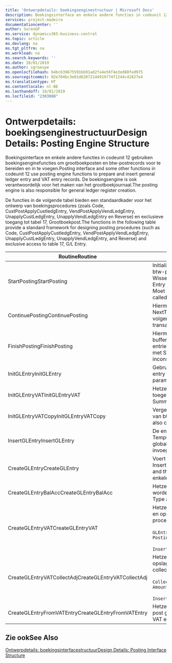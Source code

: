 ```yaml
---
title: 'Ontwerpdetails: boekingsenginestructuur | Microsoft Docs'
description: Boekingsinterface en enkele andere functies in codeunit 12 gebruiken boekingsenginefuncties om grootboekposten en btw-postrecords voor te bereiden en in te voegen. De boekingsengine is ook verantwoordelijk voor het maken van het grootboekjournaal.
services: project-madeira
documentationcenter: ''
author: SorenGP
ms.service: dynamics365-business-central
ms.topic: article
ms.devlang: na
ms.tgt_pltfrm: na
ms.workload: na
ms.search.keywords: ''
ms.date: 10/01/2019
ms.author: sgroespe
ms.openlocfilehash: b4bc639675591bb91ad2fa4e56f4e3ed88fed975
ms.sourcegitcommit: 02e704bc3e01d62072144919774f1244c42827e4
ms.translationtype: HT
ms.contentlocale: nl-BE
ms.lasthandoff: 10/01/2019
ms.locfileid: "2303088"
---
```

# <a name="design-details-posting-engine-structure"></a><span data-ttu-id="758ed-104">Ontwerpdetails: boekingsenginestructuur</span><span class="sxs-lookup"><span data-stu-id="758ed-104">Design Details: Posting Engine Structure</span></span>
<span data-ttu-id="758ed-105">Boekingsinterface en enkele andere functies in codeunit 12 gebruiken boekingsenginefuncties om grootboekposten en btw-postrecords voor te bereiden en in te voegen.</span><span class="sxs-lookup"><span data-stu-id="758ed-105">Posting interface and some other functions in codeunit 12 use posting engine functions to prepare and insert general ledger entry and VAT entry records.</span></span> <span data-ttu-id="758ed-106">De boekingsengine is ook verantwoordelijk voor het maken van het grootboekjournaal.</span><span class="sxs-lookup"><span data-stu-id="758ed-106">The posting engine is also responsible for general ledger register creation.</span></span>  
  
 <span data-ttu-id="758ed-107">De functies in de volgende tabel bieden een standaardkader voor het ontwerp van boekingsprocedures (zoals Code, CustPostApplyCustledgEntry, VendPostApplyVendLedgEntry, UnapplyCustLedgEntry, UnapplyVendLedgEntry en Reverse) en exclusieve toegang tot tabel 17, Grootboekpost.</span><span class="sxs-lookup"><span data-stu-id="758ed-107">The functions in the following table provide a standard framework for designing posting procedures (such as Code, CustPostApplyCustledgEntry, VendPostApplyVendLedgEntry, UnapplyCustLedgEntry, UnapplyVendLedgEntry, and Reverse) and exclusive access to table 17, G/L Entry.</span></span>  
  
|<span data-ttu-id="758ed-108">Routine</span><span class="sxs-lookup"><span data-stu-id="758ed-108">Routine</span></span>|<span data-ttu-id="758ed-109">Description</span><span class="sxs-lookup"><span data-stu-id="758ed-109">Description</span></span>|  
|-------------|---------------------------------------|  
|<span data-ttu-id="758ed-110">StartPosting</span><span class="sxs-lookup"><span data-stu-id="758ed-110">StartPosting</span></span>|<span data-ttu-id="758ed-111">Initialiseert boekingsbuffer TempGLEntryBuf, vergrendelt grootboekpost- en btw-posttabellen, en initialiseert Boekingsperiode, Grootboekjournaal en Wisselkoers.</span><span class="sxs-lookup"><span data-stu-id="758ed-111">Initializes posting buffer TempGLEntryBuf, locks G/L Entry and VAT Entry tables, and initializes Accounting Period, G/L Register, and Exchange Rate.</span></span> <span data-ttu-id="758ed-112">Moet slechts eenmaal worden aangeroepen, zodat NextEntryNo 0 is.</span><span class="sxs-lookup"><span data-stu-id="758ed-112">Should be called only once, then NextEntryNo is 0.</span></span>|  
|<span data-ttu-id="758ed-113">ContinuePosting</span><span class="sxs-lookup"><span data-stu-id="758ed-113">ContinuePosting</span></span>|<span data-ttu-id="758ed-114">Hiermee wordt ongerealiseerde btw voor de vorige transactietoename NextTransactionNo gecontroleerd en geboekt, en wordt het boeken van de volgende regel voorbereid.</span><span class="sxs-lookup"><span data-stu-id="758ed-114">Checks and posts unrealized VAT for previous transaction increment NextTransactionNo and prepares post of next line.</span></span>|  
|<span data-ttu-id="758ed-115">FinishPosting</span><span class="sxs-lookup"><span data-stu-id="758ed-115">FinishPosting</span></span>|<span data-ttu-id="758ed-116">Hiermee worden boekingen voltooid door grootboekposten uit de tijdelijke buffer in te voegen in de databasetabel.</span><span class="sxs-lookup"><span data-stu-id="758ed-116">Completes posting by inserting G/L entries from temporary buffer into database table.</span></span> <span data-ttu-id="758ed-117">Altijd gebruikt in combinatie met StartPosting.</span><span class="sxs-lookup"><span data-stu-id="758ed-117">Always used together with StartPosting.</span></span> <span data-ttu-id="758ed-118">Controleert op inconsistenties.</span><span class="sxs-lookup"><span data-stu-id="758ed-118">Checks for inconsistencies.</span></span>|  
|<span data-ttu-id="758ed-119">InitGLEntry</span><span class="sxs-lookup"><span data-stu-id="758ed-119">InitGLEntry</span></span>|<span data-ttu-id="758ed-120">Gebruikt om nieuwe grootboekpost te initialiseren voor</span><span class="sxs-lookup"><span data-stu-id="758ed-120">Used to initialize new G/L entry for Gen.</span></span> <span data-ttu-id="758ed-121">dagboekregel.</span><span class="sxs-lookup"><span data-stu-id="758ed-121">Jnl Line.</span></span> <span data-ttu-id="758ed-122">Retourneert GLEntry als parameter.</span><span class="sxs-lookup"><span data-stu-id="758ed-122">Returns GLEntry as parameter.</span></span>|  
|<span data-ttu-id="758ed-123">InitGLEntryVAT</span><span class="sxs-lookup"><span data-stu-id="758ed-123">InitGLEntryVAT</span></span>|<span data-ttu-id="758ed-124">Hetzelfde als InitGLEntry, maar Tegenrekeningnr. en SummarizeVAT worden ook toegewezen.</span><span class="sxs-lookup"><span data-stu-id="758ed-124">Same as InitGLEntry, but also assigns Bal. Account No. and SummarizeVAT.</span></span>|  
|<span data-ttu-id="758ed-125">InitGLEntryVATCopy</span><span class="sxs-lookup"><span data-stu-id="758ed-125">InitGLEntryVATCopy</span></span>|<span data-ttu-id="758ed-126">Vergelijkbaar met InitGLEntryVAT, maar er worden ook boekingsgroepgegevens van btw-posten vóór SummarizeVAT gekopieerd.</span><span class="sxs-lookup"><span data-stu-id="758ed-126">Similar to InitGLEntryVAT, but also copies posting groups data from VAT Entry before SummarizeVAT.</span></span>|  
|<span data-ttu-id="758ed-127">InsertGLEntry</span><span class="sxs-lookup"><span data-stu-id="758ed-127">InsertGLEntry</span></span>|<span data-ttu-id="758ed-128">De enige functie waarmee grootboekposten in de algemene tabel TempGLEntryBuf wordt ingevoegd.</span><span class="sxs-lookup"><span data-stu-id="758ed-128">The only function that inserts G/L entry into global TempGLEntryBuf table.</span></span> <span data-ttu-id="758ed-129">Deze functie altijd gebruiken voor invoegen.</span><span class="sxs-lookup"><span data-stu-id="758ed-129">Always use this function for insert.</span></span>|  
|<span data-ttu-id="758ed-130">CreateGLEntry</span><span class="sxs-lookup"><span data-stu-id="758ed-130">CreateGLEntry</span></span>|<span data-ttu-id="758ed-131">Voert een InitGLEntry uit, wijst Bedrag (Rapp.-val.) toe en voert vervolgens InsertGLEntry uit.</span><span class="sxs-lookup"><span data-stu-id="758ed-131">Performs an InitGLEntry, assigns Additional Currency Amount, and then performs InsertGLEntry.</span></span> <span data-ttu-id="758ed-132">Vervangt verschillende regels code door een enkele functieaanroep.</span><span class="sxs-lookup"><span data-stu-id="758ed-132">Replaces several lines of code with a single function call.</span></span>|  
|<span data-ttu-id="758ed-133">CreateGLEntryBalAcc</span><span class="sxs-lookup"><span data-stu-id="758ed-133">CreateGLEntryBalAcc</span></span>|<span data-ttu-id="758ed-134">Hetzelfde als CreateGLEntry, maar Tegenrekeningsoort en Tegenrekeningnr. worden ook toegewezen.</span><span class="sxs-lookup"><span data-stu-id="758ed-134">Same as CreateGLEntry, but also assigns Bal. Account Type and Bal. Account No.</span></span>|  
|<span data-ttu-id="758ed-135">CreateGLEntryVAT</span><span class="sxs-lookup"><span data-stu-id="758ed-135">CreateGLEntryVAT</span></span>|<span data-ttu-id="758ed-136">Hetzelfde als CreateGLEntry, maar met extra verwerking voor boekingsgroepen en opslag in tijdelijke btw-buffer:</span><span class="sxs-lookup"><span data-stu-id="758ed-136">Same as CreateGLEntry, but with additional processing for posting groups and saving to temporary VAT buffer:</span></span><br /><br /> `GLEntry.CopyPostingGroupsFromDtldCVBuf(DtldCVLedgEntryBuf,GenJnlLine."Gen. Posting Type");`<br /><br /> `InsertVATEntriesFromTemp(DtldCVLedgEntryBuf,GLEntry);`|  
|<span data-ttu-id="758ed-137">CreateGLEntryVATCollectAdj</span><span class="sxs-lookup"><span data-stu-id="758ed-137">CreateGLEntryVATCollectAdj</span></span>|<span data-ttu-id="758ed-138">Hetzelfde als CreateGLEntry, maar met extra verzameling van aanpassingen en opslag in tijdelijke btw-buffer:</span><span class="sxs-lookup"><span data-stu-id="758ed-138">Same as CreateGLEntry, but with additional collection of adjustments and saving to temporary VAT buffer:</span></span><br /><br /> `CollectAdjustment(AdjAmount,GLEntry.Amount,GLEntry."Additional-Currency Amount",OriginalDateSet);`<br /><br /> `InsertVATEntriesFromTemp(DtldCVLedgEntryBuf,GLEntry);`|  
|<span data-ttu-id="758ed-139">CreateGLEntryFromVATEntry</span><span class="sxs-lookup"><span data-stu-id="758ed-139">CreateGLEntryFromVATEntry</span></span>|<span data-ttu-id="758ed-140">Hetzelfde als CreateGLEntry, maar er worden ook boekingsgroepen uit Btw-post gekopieerd.</span><span class="sxs-lookup"><span data-stu-id="758ed-140">Same as CreateGLEntry, but also copies posting groups from VAT entry.</span></span>|  
  
## <a name="see-also"></a><span data-ttu-id="758ed-141">Zie ook</span><span class="sxs-lookup"><span data-stu-id="758ed-141">See Also</span></span>  
 [<span data-ttu-id="758ed-142">Ontwerpdetails: boekingsinterfacestructuur</span><span class="sxs-lookup"><span data-stu-id="758ed-142">Design Details: Posting Interface Structure</span></span>](design-details-posting-interface-structure.md)